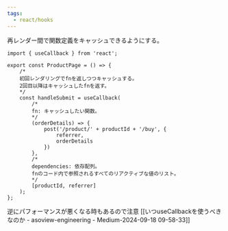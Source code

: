 ```yaml
---
tags:
  - react/hooks
---
```

再レンダー間で関数定義をキャッシュできるようにする。
```tsx
import { useCallback } from 'react';

export const ProductPage = () => {
	/*
	初回レンダリングでfnを返しつつキャッシュする。
	2回目以降はキャッシュしたfnを返す。
	*/
	const handleSubmit = useCallback(
		/*
		fn: キャッシュしたい関数。
		*/
		(orderDetails) => {
			post('/product/' + productId + '/buy', {
				referrer,
				orderDetails
			})
		},
		/*
		dependencies: 依存配列。
		fnのコード内で参照されるすべてのリアクティブな値のリスト。
		*/
		[productId, referrer]
	);
};
```
逆にパフォーマンスが悪くなる時もあるので注意
[[いつuseCallbackを使うべきなのか - asoview-engineering - Medium-2024-09-18 09-58-33]]